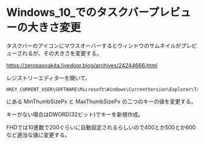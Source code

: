 # Windows_10_でのタスクバープレビューの大きさ変更

タスクバーのアイコンにマウスオーバーするとウィンドウのサムネイルがプレビューされるが、その大きさを変更する。

https://zeropasoakita.livedoor.blog/archives/24244666.html

レジストリーエディターを開いて、

    HKEY_CURRENT_USER\SOFTWARE\Microsoft\Windows\CurrentVersion\Explorer\Taskband

にある MinThumbSizePx と MaxThumbSizePx の二つのキーの値を変更する。

キーがない場合はDWORD(32ビット)でキーを新規作成。

FHDでは10進数で200ぐらいに自動設定されるらしいので400とか500とか600など適当な値に変更する。
